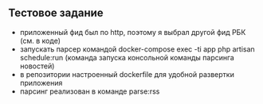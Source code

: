 ## Тестовое задание

- приложенный фид был по http, поэтому я выбрал другой фид РБК (см. в коде)
- запускать парсер командой docker-compose exec -ti app php artisan schedule:run (команда запуска консольной команды парсинга новостей)
- в репозитории настроенный dockerfile для удобной развертки приложения
- парсинг реализован в команде parse:rss
